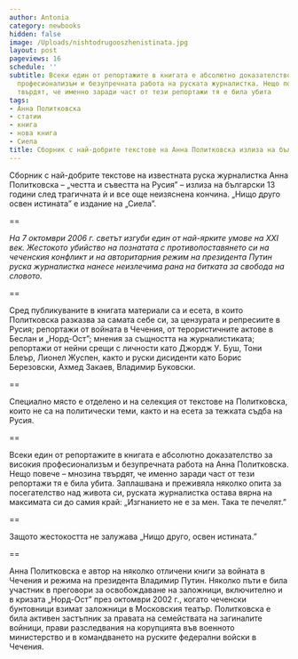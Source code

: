 ```yaml
---
author: Antonia
category: newbooks
hidden: false
image: /Uploads/nishtodrugooszhenistinata.jpg
layout: post
pageviews: 16
schedule: ''
subtitle: Всеки един от репортажите в книгата е абсолютно доказателство за високия
  професионализъм и безупречната работа на руската журналистка. Нещо повече – мнозина
  твърдят, че именно заради част от тези репортажи тя е била убита
tags:
- Анна Политковска
- статии
- книга
- нова книга
- Сиела
title: Сборник с най-добрите текстове на Анна Политковска излиза на български
---
```


Сборник с най-добрите текстове на известната руска журналистка Анна Политковска – „честта и съвестта на Русия” – излиза на български 13 години след трагичната ѝ и все още неизяснена кончина. „Нищо друго освен истината” е издание на „Сиела”.

\==

_На 7 октомври 2006 г. светът изгуби един от най-ярките умове на XXI век. Жестокото убийство на познатата с противопоставянето си на чеченския конфликт и на авторитарния режим на президента Путин руска журналистка нанесе неизлечима рана на битката за свобода на словото._

\==

Сред публикуваните в книгата материали са и есета, в които Политковска разказва за самата себе си, за цензурата и репресиите в Русия; репортажи от войната в Чечения, от терористичните актове в Беслан и „Норд-Ост”; мнения за същността на журналистиката; репортажи от нейни срещи с личности като Джордж У. Буш, Тони Блеър, Лионел Жуспен, както и руски дисиденти като Борис Березовски, Ахмед Закаев, Владимир Буковски.

\==

Специално място е отделено и на селекция от текстове на Политковска, които не са на политически теми, както и на есета за тежката съдба на Русия.

\==

Всеки един от репортажите в книгата е абсолютно доказателство за високия професионализъм и безупречната работа на Анна Политковска. Нещо повече – мнозина твърдят, че именно заради част от тези репортажи тя е била убита. Заплашвана и преживяла няколко опита за посегателство над живота си, руската журналистка остава вярна на максимата си до самия край: „Изгнанието не е за мен. Така те печелят.”

\==

Защото жестокостта не залужава „Нищо друго, освен истината.”

\==

Анна Политковска е автор на няколко отличени книги за войната в Чечeния и режима на президента Владимир Путин. Няколко пъти е била участник в преговори за освобождаване на заложници, включително и в кризата „Норд-Ост” през октомври 2002 г., когато чеченски бунтовници взимат заложници в Московския театър. Политковска е била активен застъпник за правата на семействата на загиналите войници, прави разследвания на корупцията във военното министерство и в командването на руските федерални войски в Чечения.